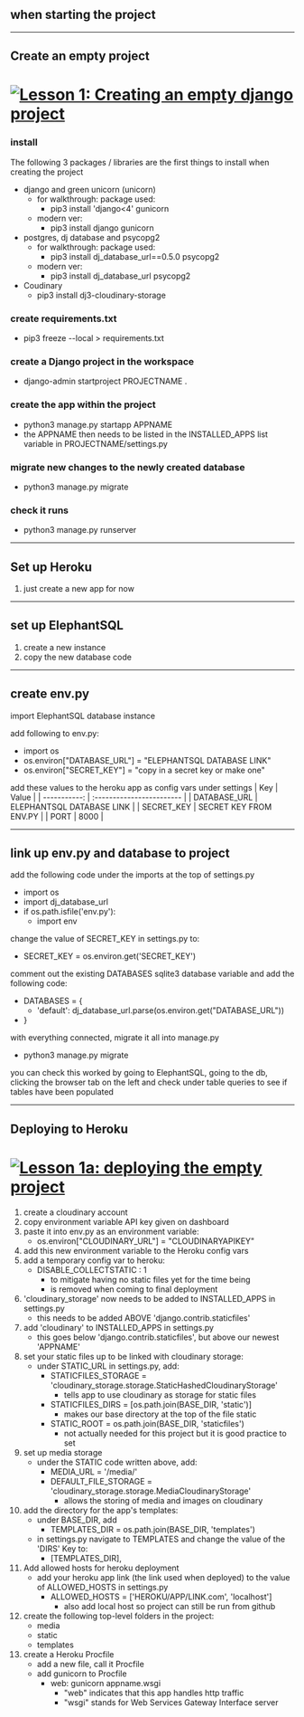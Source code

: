 ## when starting the project
___

## Create an empty project

# [![Lesson 1: Creating an empty django project](http://img.youtube.com/vi/YOUTUBE_VIDEO_ID_HERE/0.jpg)](https://youtu.be/MagEuw9Q4T4)
### install
The following 3 packages / libraries are the first things to install when creating the project
- django and green unicorn (unicorn)
    - for walkthrough: package used:
        - pip3 install 'django<4' gunicorn
    - modern ver:
        - pip3 install django gunicorn
- postgres, dj database and psycopg2
    - for walkthrough: package used:
        - pip3 install dj_database_url==0.5.0 psycopg2
    - modern ver:
        - pip3 install dj_database_url psycopg2
- Coudinary
    - pip3 install dj3-cloudinary-storage

### create requirements.txt
- pip3 freeze --local > requirements.txt

### create a Django project in the workspace
- django-admin startproject PROJECTNAME .

### create the app within the project
- python3 manage.py startapp APPNAME
- the APPNAME then needs to be listed in the INSTALLED_APPS list variable in PROJECTNAME/settings.py

### migrate new changes to the newly created database
- python3 manage.py migrate

### check it runs
- python3 manage.py runserver

___

## Set up Heroku

1. just create a new app for now

___

## set up ElephantSQL

1. create a new instance
2. copy the new database code

___

## create env.py
import ElephantSQL database instance

add following to env.py:
- import os
- os.environ["DATABASE_URL"] = "ELEPHANTSQL DATABASE LINK"
- os.environ["SECRET_KEY"] = "copy in a secret key or make one"

add these values to the heroku app as config vars under settings
| Key          | Value                     |
| -----------: | :------------------------ |
| DATABASE_URL | ELEPHANTSQL DATABASE LINK |
| SECRET_KEY   | SECRET KEY FROM ENV.PY    |
| PORT         | 8000                      |

___

## link up env.py and database to project
add the following code under the imports at the top of settings.py
- import os
- import dj_database_url
- if os.path.isfile('env.py'):
    - import env

change the value of SECRET_KEY in settings.py to:
- SECRET_KEY = os.environ.get('SECRET_KEY')

comment out the existing DATABASES sqlite3 database variable and add the following code:
- DATABASES = {
    - 'default': dj_database_url.parse(os.environ.get("DATABASE_URL"))
- }

with everything connected, migrate it all into manage.py
- python3 manage.py migrate

you can check this worked by going to ElephantSQL, going to the db, clicking the browser tab on the left and check under table queries to see if tables have been populated

___

## Deploying to Heroku

# [![Lesson 1a: deploying the empty project](http://img.youtube.com/vi/YOUTUBE_VIDEO_ID_HERE/0.jpg)](https://youtu.be/Qhypx3Z2Heg)

1. create a cloudinary account
2. copy environment variable API key given on dashboard
3. paste it into env.py as an environment variable:
    - os.environ["CLOUDINARY_URL"] = "CLOUDINARYAPIKEY"
4. add this new environment variable to the Heroku config vars
5. add a temporary config var to heroku:
    - DISABLE_COLLECTSTATIC : 1
        - to mitigate having no static files yet for the time being
        - is removed when coming to final deployment
6. 'cloudinary_storage' now needs to be added to INSTALLED_APPS in settings.py
    - this needs to be added ABOVE 'django.contrib.staticfiles'
7. add 'cloudinary' to INSTALLED_APPS in settings.py
    - this goes below 'django.contrib.staticfiles', but above our newest 'APPNAME'
8. set your static files up to be linked with cloudinary storage:
    - under STATIC_URL in settings.py, add:
        - STATICFILES_STORAGE = 'cloudinary_storage.storage.StaticHashedCloudinaryStorage'
            - tells app to use cloudinary as storage for static files
        - STATICFILES_DIRS = [os.path.join(BASE_DIR, 'static')]
            - makes our base directory at the top of the file static
        - STATIC_ROOT = os.path.join(BASE_DIR, 'staticfiles')
            - not actually needed for this project but it is good practice to set
9. set up media storage
    - under the STATIC code written above, add:
        - MEDIA_URL = '/media/'
        - DEFAULT_FILE_STORAGE = 'cloudinary_storage.storage.MediaCloudinaryStorage'
            - allows the storing of media and images on cloudinary
10. add the directory for the app's templates:
    - under BASE_DIR, add
        - TEMPLATES_DIR = os.path.join(BASE_DIR, 'templates')
    - in settings.py navigate to TEMPLATES and change the value of the 'DIRS' Key to:
        - [TEMPLATES_DIR],
11. Add allowed hosts for heroku deployment
    - add your heroku app link (the link used when deployed) to the value of ALLOWED_HOSTS in settings.py
        - ALLOWED_HOSTS = ['HEROKU/APP/LINK.com', 'localhost']
            - also add local host so project can still be run from github
12. create the following top-level folders in the project:
    - media
    - static
    - templates
13. create a Heroku Procfile
    - add a new file, call it Procfile
    - add gunicorn to Procfile
        - web: gunicorn appname.wsgi
            - "web" indicates that this app handles http traffic
            - "wsgi" stands for Web Services Gateway Interface server
